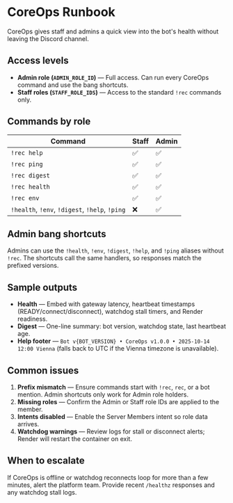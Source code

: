 # CoreOps Runbook

CoreOps gives staff and admins a quick view into the bot's health without leaving the
Discord channel.

## Access levels
- **Admin role (`ADMIN_ROLE_ID`)** — Full access. Can run every CoreOps command and use
  the bang shortcuts.
- **Staff roles (`STAFF_ROLE_IDS`)** — Access to the standard `!rec` commands only.

## Commands by role

| Command | Staff | Admin |
| --- | --- | --- |
| `!rec help` | ✅ | ✅ |
| `!rec ping` | ✅ | ✅ |
| `!rec digest` | ✅ | ✅ |
| `!rec health` | ✅ | ✅ |
| `!rec env` | ✅ | ✅ |
| `!health`, `!env`, `!digest`, `!help`, `!ping` | ❌ | ✅ |

## Admin bang shortcuts
Admins can use the `!health`, `!env`, `!digest`, `!help`, and `!ping` aliases without
`!rec`. The shortcuts call the same handlers, so responses match the prefixed versions.

## Sample outputs
- **Health** — Embed with gateway latency, heartbeat timestamps (READY/connect/disconnect),
  watchdog stall timers, and Render readiness.
- **Digest** — One-line summary: bot version, watchdog state, last heartbeat age.
- **Help footer** — `Bot v{BOT_VERSION} • CoreOps v1.0.0 • 2025-10-14 12:00 Vienna` (falls
  back to UTC if the Vienna timezone is unavailable).

## Common issues
1. **Prefix mismatch** — Ensure commands start with `!rec`, `rec`, or a bot mention. Admin
   shortcuts only work for Admin role holders.
2. **Missing roles** — Confirm the Admin or Staff role IDs are applied to the member.
3. **Intents disabled** — Enable the Server Members intent so role data arrives.
4. **Watchdog warnings** — Review logs for stall or disconnect alerts; Render will restart
   the container on exit.

## When to escalate
If CoreOps is offline or watchdog reconnects loop for more than a few minutes, alert the
platform team. Provide recent `/healthz` responses and any watchdog stall logs.
